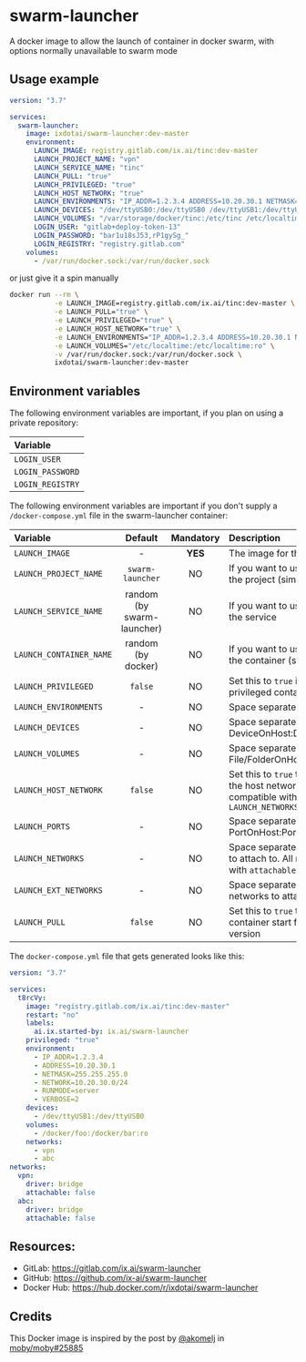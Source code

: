 # swarm-launcher
A docker image to allow the launch of container in docker swarm, with options normally unavailable to swarm mode

## Usage example
```yml
version: "3.7"

services:
  swarm-launcher:
    image: ixdotai/swarm-launcher:dev-master
    environment:
      LAUNCH_IMAGE: registry.gitlab.com/ix.ai/tinc:dev-master
      LAUNCH_PROJECT_NAME: "vpn"
      LAUNCH_SERVICE_NAME: "tinc"
      LAUNCH_PULL: "true"
      LAUNCH_PRIVILEGED: "true"
      LAUNCH_HOST_NETWORK: "true"
      LAUNCH_ENVIRONMENTS: "IP_ADDR=1.2.3.4 ADDRESS=10.20.30.1 NETMASK=255.255.255.0 NETWORK=10.20.30.0/24 RUNMODE=server VERBOSE=2"
      LAUNCH_DEVICES: "/dev/ttyUSB0:/dev/ttyUSB0 /dev/ttyUSB1:/dev/ttyUSB1"
      LAUNCH_VOLUMES: "/var/storage/docker/tinc:/etc/tinc /etc/localtime:/etc/localtime:ro"
      LOGIN_USER: "gitlab+deploy-token-13"
      LOGIN_PASSWORD: "bar1u18sJ53,rP1gySg_"
      LOGIN_REGISTRY: "registry.gitlab.com"
    volumes:
      - /var/run/docker.sock:/var/run/docker.sock
```

or just give it a spin manually

```sh
docker run --rm \
           -e LAUNCH_IMAGE=registry.gitlab.com/ix.ai/tinc:dev-master \
           -e LAUNCH_PULL="true" \
           -e LAUNCH_PRIVILEGED="true" \
           -e LAUNCH_HOST_NETWORK="true" \
           -e LAUNCH_ENVIRONMENTS="IP_ADDR=1.2.3.4 ADDRESS=10.20.30.1 NETMASK=255.255.255.0 NETWORK=10.20.30.0/24 RUNMODE=server VERBOSE=2" \
           -e LAUNCH_VOLUMES="/etc/localtime:/etc/localtime:ro" \
           -v /var/run/docker.sock:/var/run/docker.sock \
           ixdotai/swarm-launcher:dev-master
```

## Environment variables

The following environment variables are important, if you plan on using a private repository:

| **Variable**     |
|:-----------------|
| `LOGIN_USER`     |
| `LOGIN_PASSWORD` |
| `LOGIN_REGISTRY` |

The following environment variables are important if you don't supply a `/docker-compose.yml` file in the swarm-launcher container:

| **Variable**            | **Default**                | **Mandatory** | **Description**                                 |
|:------------------------|:--------------------------:|:-------------:|:------------------------------------------------|
| `LAUNCH_IMAGE`          | -                          | **YES**       | The image for the container |
| `LAUNCH_PROJECT_NAME`   | `swarm-launcher`           | NO            | If you want to use a specific name for the project (similar to the stack name) |
| `LAUNCH_SERVICE_NAME`   | random (by swarm-launcher) | NO            | If you want to use a specific name for the service |
| `LAUNCH_CONTAINER_NAME` | random (by docker)         | NO            | If you want to use a specific name for the container (similar to the task name) |
| `LAUNCH_PRIVILEGED`     | `false`                    | NO            | Set this to `true` if you want to start a privileged container |
| `LAUNCH_ENVIRONMENTS`   | -                          | NO            | Space separated list of Key=Value pairs |
| `LAUNCH_DEVICES`        | -                          | NO            | Space separated list of DeviceOnHost:DeviceInContainer |
| `LAUNCH_VOLUMES`        | -                          | NO            | Space separated list of File/FolderOnHost:File/FolderInContainer |
| `LAUNCH_HOST_NETWORK`   | `false`                    | NO            | Set this to `true` to start the container on the host network. This option is not compatible with `LAUNCH_PORTS` and `LAUNCH_NETWORKS` |
| `LAUNCH_PORTS`          | -                          | NO            | Space separated list of PortOnHost:PortInContainer |
| `LAUNCH_NETWORKS`       | -                          | NO            | Space separated list of project networks to attach to. All networks are created with `attachable: false` |
| `LAUNCH_EXT_NETWORKS`   | -                          | NO            | Space separated list of external networks to attach to |
| `LAUNCH_PULL`           | `false`                    | NO            | Set this to `true` to check at every container start for the latest image version |

The `docker-compose.yml` file that gets generated looks like this:

```yml
version: "3.7"

services:
  t8rcVy:
    image: "registry.gitlab.com/ix.ai/tinc:dev-master"
    restart: "no"
    labels:
      ai.ix.started-by: ix.ai/swarm-launcher
    privileged: "true"
    environment:
      - IP_ADDR=1.2.3.4
      - ADDRESS=10.20.30.1
      - NETMASK=255.255.255.0
      - NETWORK=10.20.30.0/24
      - RUNMODE=server
      - VERBOSE=2
    devices:
      - /dev/ttyUSB1:/dev/ttyUSB0
    volumes:
      - /docker/foo:/docker/bar:ro
    networks:
      - vpn
      - abc
networks:
  vpn:
    driver: bridge
    attachable: false
  abc:
    driver: bridge
    attachable: false
```

## Resources:
* GitLab: https://gitlab.com/ix.ai/swarm-launcher
* GitHub: https://github.com/ix-ai/swarm-launcher
* Docker Hub: https://hub.docker.com/r/ixdotai/swarm-launcher

## Credits
This Docker image is inspired by the post by [@akomelj](https://github.com/akomelj) in [moby/moby#25885](https://github.com/moby/moby/issues/25885#issuecomment-573449645)
